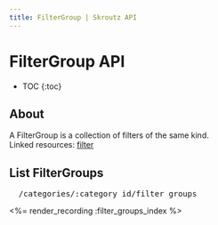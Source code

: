 ```yaml
---
title: FilterGroup | Skroutz API
---
```


# FilterGroup API

* TOC
{:toc}

## About

A FilterGroup is a collection of filters of the same kind.  
Linked resources: [filter](<%= relative_path_to('/v3/filters') %>)

## List FilterGroups

<pre class="terminal">
  /categories/:category_id/filter_groups
</pre>

<%= render_recording :filter_groups_index %>
